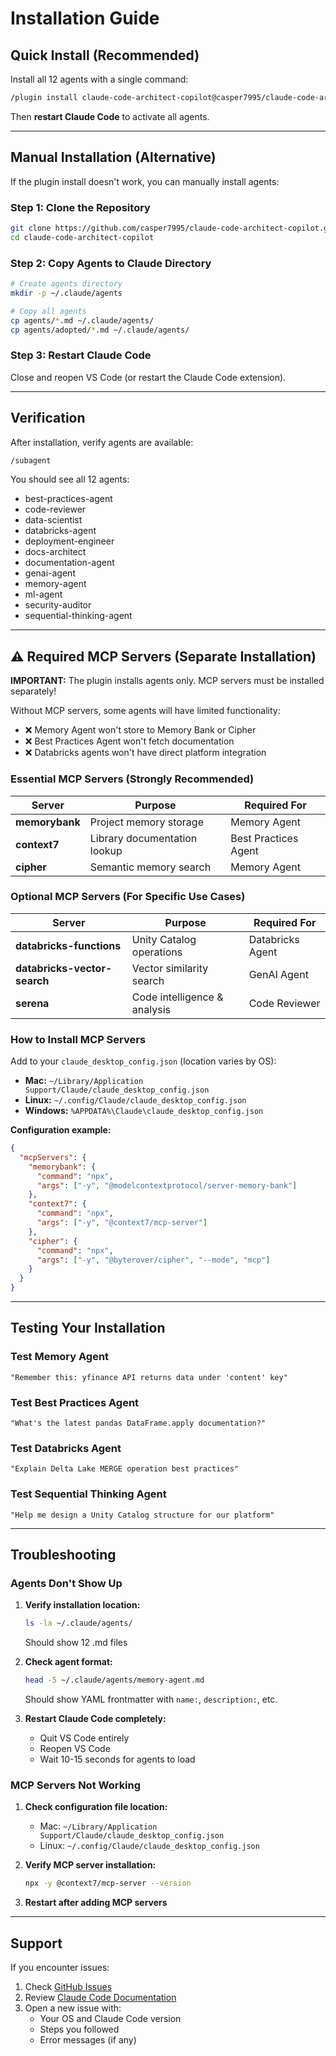 # Installation Guide

## Quick Install (Recommended)

Install all 12 agents with a single command:

```bash
/plugin install claude-code-architect-copilot@casper7995/claude-code-architect-copilot
```

Then **restart Claude Code** to activate all agents.

---

## Manual Installation (Alternative)

If the plugin install doesn't work, you can manually install agents:

### Step 1: Clone the Repository

```bash
git clone https://github.com/casper7995/claude-code-architect-copilot.git
cd claude-code-architect-copilot
```

### Step 2: Copy Agents to Claude Directory

```bash
# Create agents directory
mkdir -p ~/.claude/agents

# Copy all agents
cp agents/*.md ~/.claude/agents/
cp agents/adopted/*.md ~/.claude/agents/
```

### Step 3: Restart Claude Code

Close and reopen VS Code (or restart the Claude Code extension).

---

## Verification

After installation, verify agents are available:

```bash
/subagent
```

You should see all 12 agents:
- best-practices-agent
- code-reviewer
- data-scientist
- databricks-agent
- deployment-engineer
- docs-architect
- documentation-agent
- genai-agent
- memory-agent
- ml-agent
- security-auditor
- sequential-thinking-agent

---

## ⚠️ Required MCP Servers (Separate Installation)

**IMPORTANT:** The plugin installs agents only. MCP servers must be installed separately!

Without MCP servers, some agents will have limited functionality:
- ❌ Memory Agent won't store to Memory Bank or Cipher
- ❌ Best Practices Agent won't fetch documentation
- ❌ Databricks agents won't have direct platform integration

### Essential MCP Servers (Strongly Recommended)

| Server | Purpose | Required For |
|--------|---------|--------------|
| **memorybank** | Project memory storage | Memory Agent |
| **context7** | Library documentation lookup | Best Practices Agent |
| **cipher** | Semantic memory search | Memory Agent |

### Optional MCP Servers (For Specific Use Cases)

| Server | Purpose | Required For |
|--------|---------|--------------|
| **databricks-functions** | Unity Catalog operations | Databricks Agent |
| **databricks-vector-search** | Vector similarity search | GenAI Agent |
| **serena** | Code intelligence & analysis | Code Reviewer |

### How to Install MCP Servers

Add to your `claude_desktop_config.json` (location varies by OS):
- **Mac:** `~/Library/Application Support/Claude/claude_desktop_config.json`
- **Linux:** `~/.config/Claude/claude_desktop_config.json`
- **Windows:** `%APPDATA%\Claude\claude_desktop_config.json`

**Configuration example:**

```json
{
  "mcpServers": {
    "memorybank": {
      "command": "npx",
      "args": ["-y", "@modelcontextprotocol/server-memory-bank"]
    },
    "context7": {
      "command": "npx",
      "args": ["-y", "@context7/mcp-server"]
    },
    "cipher": {
      "command": "npx",
      "args": ["-y", "@byterover/cipher", "--mode", "mcp"]
    }
  }
}
```

---

## Testing Your Installation

### Test Memory Agent
```
"Remember this: yfinance API returns data under 'content' key"
```

### Test Best Practices Agent
```
"What's the latest pandas DataFrame.apply documentation?"
```

### Test Databricks Agent
```
"Explain Delta Lake MERGE operation best practices"
```

### Test Sequential Thinking Agent
```
"Help me design a Unity Catalog structure for our platform"
```

---

## Troubleshooting

### Agents Don't Show Up

1. **Verify installation location:**
   ```bash
   ls -la ~/.claude/agents/
   ```
   Should show 12 .md files

2. **Check agent format:**
   ```bash
   head -5 ~/.claude/agents/memory-agent.md
   ```
   Should show YAML frontmatter with `name:`, `description:`, etc.

3. **Restart Claude Code completely:**
   - Quit VS Code entirely
   - Reopen VS Code
   - Wait 10-15 seconds for agents to load

### MCP Servers Not Working

1. **Check configuration file location:**
   - Mac: `~/Library/Application Support/Claude/claude_desktop_config.json`
   - Linux: `~/.config/Claude/claude_desktop_config.json`

2. **Verify MCP server installation:**
   ```bash
   npx -y @context7/mcp-server --version
   ```

3. **Restart after adding MCP servers**

---

## Support

If you encounter issues:
1. Check [GitHub Issues](https://github.com/casper7995/claude-code-architect-copilot/issues)
2. Review [Claude Code Documentation](https://docs.anthropic.com/en/docs/claude-code)
3. Open a new issue with:
   - Your OS and Claude Code version
   - Steps you followed
   - Error messages (if any)
